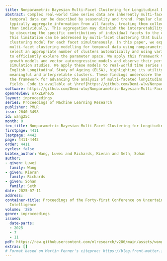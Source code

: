 ```yaml
---
title: Nonparametric Bayesian Multi-Facet Clustering for Longitudinal Data
abstract: Complex real-world time series data are inherently multi-faceted, e.g.,
  temporal data can be described by seasonality and trend. Popular clustering methods
  typically aggregate information from all facets, treating them collectively rather
  than individually. This aggregation may diminish the interpretability of clusters
  by obscuring the specific contributions of individual facets to the clustering outcome.
  This limitation can be addressed by multi-facet clustering that builds a separate
  clustering model for each facet simultaneously. In this paper, we explore Bayesian
  multi-facet clustering modelling for temporal data using nonparametric priors to
  select an appropriate number of clusters automatically and using variational inference
  to efficiently explore the parameter space. We apply this framework to nonlinear
  growth models and vector autoregressive models and observe their performance through
  simulation studies. We apply these models to real-world time series data from the
  English Longitudinal Study of Ageing (ELSA), highlighting its utility in identifying
  meaningful and interpretable clusters. These findings underscore the potential of
  the framework for advancing the analysis of multi-faceted longitudinal data in diverse
  fields. Code is available at \href{https://github.com/Demi-wlw/Nonparametric-Bayesian-Multi-Facet-Clustering-for-Longitudinal-Data.git}{GitHub}.
software: https://github.com/Demi-wlw/Nonparametric-Bayesian-Multi-Facet-Clustering-for-Longitudinal-Data.git
openreview: o7xZLAheJ5
layout: inproceedings
series: Proceedings of Machine Learning Research
publisher: PMLR
issn: 2640-3498
id: wang25c
month: 0
tex_title: Nonparametric Bayesian Multi-Facet Clustering for Longitudinal Data
firstpage: 4411
lastpage: 4442
page: 4411-4442
order: 4411
cycles: false
bibtex_author: Wang, Luwei and Richards, Kieran and Seth, Sohan
author:
- given: Luwei
  family: Wang
- given: Kieran
  family: Richards
- given: Sohan
  family: Seth
date: 2025-07-11
address:
container-title: Proceedings of the Forty-first Conference on Uncertainty in Artificial
  Intelligence
volume: '286'
genre: inproceedings
issued:
  date-parts:
  - 2025
  - 7
  - 11
pdf: https://raw.githubusercontent.com/mlresearch/v286/main/assets/wang25c/wang25c.pdf
extras: []
# Format based on Martin Fenner's citeproc: https://blog.front-matter.io/posts/citeproc-yaml-for-bibliographies/
---
```


